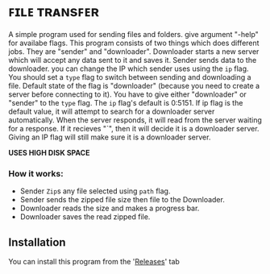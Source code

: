 # ꜰɪʟᴇ ᴛʀᴀɴsꜰᴇʀ

A simple program used for sending files and folders. give argument "-help" for availabe flags. This program consists of two things 
which does different jobs. They are "sender" and "downloader". Downloader starts a new server which will accept any data sent to
it and saves it. Sender sends data to the downloader. you can change the IP which sender uses using the ```ip``` flag. 
You should set a  ```type``` flag to switch between sending and downloading a file. Default state of the flag is "downloader" 
(because you need to create a server before connecting to it). You have to give either "downloader" or "sender" to the ```type``` flag.
The ```ip``` flag's default is 0:5151. If ip flag is the default value, it will attempt to search for a downloader server automatically.
When the server responds, it will read from the server waiting for a response. If it recieves "\`", then it will decide it is a 
downloader server. Giving an IP flag will still make sure it is a downloader server.

**USES HIGH DISK SPACE**

### How it works:
* Sender `Zip`s any file selected using ```path``` flag.
* Sender sends the zipped file size then file to the Downloader.
* Downloader reads the size and makes a progress bar.
* Downloader saves the read zipped file.

## Installation
  You can install this program from the '[Releases](https://github.com/GodKra/FileTransfer/releases/latest "Latest Release")' tab
